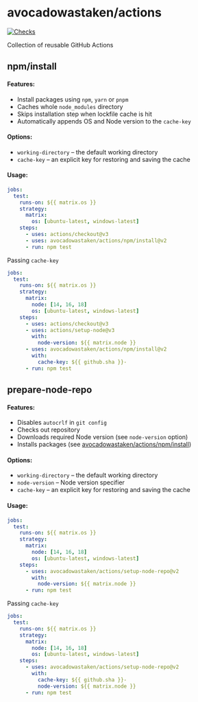 # avocadowastaken/actions

[![Checks](https://github.com/avocadowastaken/actions/actions/workflows/checks.yml/badge.svg)](https://github.com/avocadowastaken/actions/actions/workflows/checks.yml)

Collection of reusable GitHub Actions

## npm/install

#### Features:

- Install packages using `npm`, `yarn` or `pnpm`
- Caches whole `node_modules` directory
- Skips installation step when lockfile cache is hit
- Automatically appends OS and Node version to the `cache-key`

#### Options:

- `working-directory` – the default working directory
- `cache-key` – an explicit key for restoring and saving the cache

#### Usage:

```yaml
jobs:
  test:
    runs-on: ${{ matrix.os }}
    strategy:
      matrix:
        os: [ubuntu-latest, windows-latest]
    steps:
      - uses: actions/checkout@v3
      - uses: avocadowastaken/actions/npm/install@v2
      - run: npm test
```

Passing `cache-key`

```yaml
jobs:
  test:
    runs-on: ${{ matrix.os }}
    strategy:
      matrix:
        node: [14, 16, 18]
        os: [ubuntu-latest, windows-latest]
    steps:
      - uses: actions/checkout@v3
      - uses: actions/setup-node@v3
        with:
          node-version: ${{ matrix.node }}
      - uses: avocadowastaken/actions/npm/install@v2
        with:
          cache-key: ${{ github.sha }}-
      - run: npm test
```

## prepare-node-repo

#### Features:

- Disables `autocrlf` in `git config`
- Checks out repository
- Downloads required Node version (see `node-version` option)
- Installs packages (see [avocadowastaken/actions/npm/install](https://github.com/avocadowastaken/actions#npminstall))

#### Options:

- `working-directory` – the default working directory
- `node-version` – Node version specifier
- `cache-key` – an explicit key for restoring and saving the cache

#### Usage:

```yaml
jobs:
  test:
    runs-on: ${{ matrix.os }}
    strategy:
      matrix:
        node: [14, 16, 18]
        os: [ubuntu-latest, windows-latest]
    steps:
      - uses: avocadowastaken/actions/setup-node-repo@v2
        with:
          node-version: ${{ matrix.node }}
      - run: npm test
```

Passing `cache-key`

```yaml
jobs:
  test:
    runs-on: ${{ matrix.os }}
    strategy:
      matrix:
        node: [14, 16, 18]
        os: [ubuntu-latest, windows-latest]
    steps:
      - uses: avocadowastaken/actions/setup-node-repo@v2
        with:
          cache-key: ${{ github.sha }}-
          node-version: ${{ matrix.node }}
      - run: npm test
```
